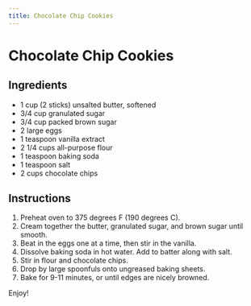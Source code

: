 ```yaml
---
title: Chocolate Chip Cookies
---
```

# Chocolate Chip Cookies

## Ingredients

*   1 cup (2 sticks) unsalted butter, softened
*   3/4 cup granulated sugar
*   3/4 cup packed brown sugar
*   2 large eggs
*   1 teaspoon vanilla extract
*   2 1/4 cups all-purpose flour
*   1 teaspoon baking soda
*   1 teaspoon salt
*   2 cups chocolate chips

## Instructions

1.  Preheat oven to 375 degrees F (190 degrees C).
2.  Cream together the butter, granulated sugar, and brown sugar until smooth.
3.  Beat in the eggs one at a time, then stir in the vanilla.
4.  Dissolve baking soda in hot water. Add to batter along with salt.
5.  Stir in flour and chocolate chips.
6.  Drop by large spoonfuls onto ungreased baking sheets.
7.  Bake for 9-11 minutes, or until edges are nicely browned.

Enjoy!
